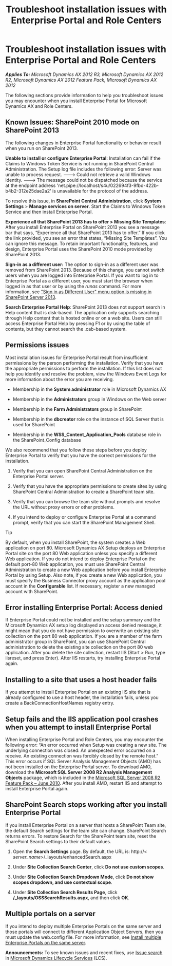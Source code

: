 ﻿---
title: Troubleshoot installation issues with Enterprise Portal and Role Centers
TOCTitle: Troubleshoot installation issues with Enterprise Portal and Role Centers
ms:assetid: e0cee771-4fcb-42e3-9213-5b297c8f6fe5
ms:mtpsurl: https://technet.microsoft.com/en-us/library/Ee355087(v=AX.60)
ms:contentKeyID: 39555419
ms.date: 04/18/2014
mtps_version: v=AX.60
---

# Troubleshoot installation issues with Enterprise Portal and Role Centers 


_**Applies To:** Microsoft Dynamics AX 2012 R3, Microsoft Dynamics AX 2012 R2, Microsoft Dynamics AX 2012 Feature Pack, Microsoft Dynamics AX 2012_

The following sections provide information to help you troubleshoot issues you may encounter when you install Enterprise Portal for Microsoft Dynamics AX and Role Centers.

## Known Issues: SharePoint 2010 mode on SharePoint 2013

The following changes in Enterprise Portal functionality or behavior result when you run on SharePoint 2013.

**Unable to install or configure Enterprise Portal**: Installation can fail if the Claims to Windows Token Service is not running in SharePoint Central Administration. The Setup log file includes the following error: Server was unable to process request. ---\> Could not retrieve a valid Windows identity. ---\> The message could not be dispatched because the service at the endpoint address 'net.pipe://localhost/s4u/022694f3-9fbd-422b-b4b2-312e25dae2a2' is unavailable for the protocol of the address.

To resolve this issue, in **SharePoint Central Administration**, click **System Settings** \> **Manage services on server**. Start the Claims to Windows Token Service and then install Enterprise Portal.

**Experience all that SharePoint 2013 has to offer \> Missing Site Templates**: After you install Enterprise Portal on SharePoint 2013 you see a message bar that says, “Experience all that SharePoint 2013 has to offer.” If you click the link provided, you see an error that states, “Missing Site Templates”. You can ignore this message. To retain important functionality, features, and design, Enterprise Portal uses the SharePoint 2010 mode provided by SharePoint 2013.

**Sign-in as a different user:** The option to sign-in as a different user was removed from SharePoint 2013. Because of this change, you cannot switch users when you are logged into Enterprise Portal. If you want to log in to Enterprise Portal as a different user, you must start the browser when logged in as that user or by using the *runas* command. For more information, see ["Sign in as Different User" menu option is missing in SharePoint Server 2013](http://support.microsoft.com/kb/2752600).

**Search Enterprise Portal Help**: SharePoint 2013 does not support search in Help content that is disk-based. The application only supports searching through Help content that is hosted online or on a web site. Users can still access Enterprise Portal Help by pressing F1 or by using the table of contents, but they cannot search the .cab-based system.

## Permissions issues

Most installation issues for Enterprise Portal result from insufficient permissions by the person performing the installation. Verify that you have the appropriate permissions to perform the installation. If this list does not help you identify and resolve the problem, view the Windows Event Logs for more information about the error you are receiving.

  - Membership in the **System administrator** role in Microsoft Dynamics AX

  - Membership in the **Administrators** group in Windows on the Web server

  - Membership in the **Farm Administrators** group in SharePoint

  - Membership in the **dbcreator** role on the instance of SQL Server that is used for SharePoint

  - Membership in the **WSS\_Content\_Application\_Pools** database role in the SharePoint\_Config database

We also recommend that you follow these steps before you deploy Enterprise Portal to verify that you have the correct permissions for the installation.

1.  Verify that you can open SharePoint Central Administration on the Enterprise Portal server.

2.  Verify that you have the appropriate permissions to create sites by using SharePoint Central Administration to create a SharePoint team site.

3.  Verify that you can browse the team site without prompts and resolve the URL without proxy errors or other problems.

4.  If you intend to deploy or configure Enterprise Portal at a command prompt, verify that you can start the SharePoint Management Shell.


> [!TIP]
> <P>By default, when you install SharePoint, the system creates a Web application on port 80. Microsoft Dynamics AX Setup deploys an Enterprise Portal site on the port 80 Web application unless you specify a different Web application. If you do not intend to deploy Enterprise Portal on the default port-80 Web application, you must use SharePoint Central Administration to create a new Web application before you install Enterprise Portal by using Setup. Also note, if you create a new Web application, you must specify the Business Connector proxy account as the application pool account in the <STRONG>Configurable</STRONG> list. If necessary, register a new managed account with SharePoint.</P>



## Error installing Enterprise Portal: Access denied

If Enterprise Portal could not be installed and the setup summary and the Microsoft Dynamics AX setup log displayed an access denied message, it might mean that you do not have permission to overwrite an existing site collection on the port 80 web application. If you are a member of the farm administrator group in SharePoint, you can use SharePoint Central administration to delete the existing site collection on the port 80 web application. After you delete the site collection, restart IIS (Start \> Run, type iisreset, and press Enter). After IIS restarts, try installing Enterprise Portal again.

## Installing to a site that uses a host header fails

If you attempt to install Enterprise Portal on an existing IIS site that is already configured to use a host header, the installation fails, unless you create a BackConnectionHostNames registry entry.

## Setup fails and the IIS application pool crashes when you attempt to install Enterprise Portal

When installing Enterprise Portal and Role Centers, you may encounter the following error: “An error occurred when Setup was creating a new site. The underlying connection was closed: An unexpected error occurred on a receive. An existing connection was forcibly closed by the remote host.” This error occurs if SQL Server Analysis Management Objects (AMO) has not been installed on the Enterprise Portal server. To download AMO, download the **Microsoft SQL Server 2008 R2 Analysis Management Objects** package, which is included in the [Microsoft SQL Server 2008 R2 Feature Pack – June 2010](http://www.microsoft.com/downloads/en/details.aspx). After you install AMO, restart IIS and attempt to install Enterprise Portal again.

## SharePoint Search stops working after you install Enterprise Portal

If you install Enterprise Portal on a server that hosts a SharePoint Team site, the default Search settings for the team site can change. SharePoint Search returns errors. To restore Search for the SharePoint team site, reset the SharePoint Search settings to their default values.

1.  Open the **Search Settings** page. By default, the URL is: http://\< *server\_name*\>/\_layouts/enhancedSearch.aspx

2.  Under **Site Collection Search Center**, click **Do not use custom scopes**.

3.  Under **Site Collection Search Dropdown Mode**, click **Do not show scopes dropdown, and use contextual scope**.

4.  Under **Site Collection Search Results Page**, click **/\_layouts/OSSSearchResults.aspx**, and then click **OK**.

## Multiple portals on a server

If you intend to deploy multiple Enterprise Portals on the same server and those portals will connect to different Application Object Servers, then you must update the web.config file. For more information, see [Install multiple Enterprise Portals on the same server](install-multiple-enterprise-portals-on-the-same-server.md).

  
**Announcements:** To see known issues and recent fixes, use [Issue search](http://go.microsoft.com/fwlink/?linkid=389258) in [Microsoft Dynamics Lifecycle Services](http://go.microsoft.com/fwlink/?linkid=306505) (LCS).


